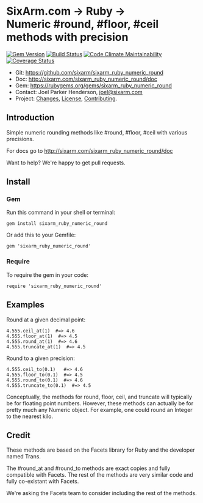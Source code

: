 # SixArm.com → Ruby → <br> Numeric #round, #floor, #ceil methods with precision

<!--header-open-->

[![Gem Version](https://badge.fury.io/rb/sixarm_ruby_numeric_round.svg)](http://badge.fury.io/rb/sixarm_ruby_numeric_round)
[![Build Status](https://travis-ci.org/SixArm/sixarm_ruby_numeric_round.png)](https://travis-ci.org/SixArm/sixarm_ruby_numeric_round)
[![Code Climate Maintainability](https://api.codeclimate.com/v1/badges/1cf9d84964d38caab79a/maintainability)](https://codeclimate.com/github/SixArm/sixarm_ruby_numeric_round/maintainability)
[![Coverage Status](https://coveralls.io/repos/SixArm/sixarm_ruby_numeric_round/badge.svg?branch=master&service=github)](https://coveralls.io/github/SixArm/sixarm_ruby_numeric_round?branch=master)

* Git: <https://github.com/sixarm/sixarm_ruby_numeric_round>
* Doc: <http://sixarm.com/sixarm_ruby_numeric_round/doc>
* Gem: <https://rubygems.org/gems/sixarm_ruby_numeric_round>
* Contact: Joel Parker Henderson, <joel@sixarm.com>
* Project: [Changes](CHANGES.md), [License](LICENSE.md), [Contributing](CONTRIBUTING.md).

<!--header-shut-->


## Introduction

Simple numeric rounding methods like #round, #floor, #ceil with various precisions.

For docs go to <http://sixarm.com/sixarm_ruby_numeric_round/doc>

Want to help? We're happy to get pull requests.


<!--install-opent-->

## Install

### Gem

Run this command in your shell or terminal:

    gem install sixarm_ruby_numeric_round

Or add this to your Gemfile:

    gem 'sixarm_ruby_numeric_round'

### Require

To require the gem in your code:

    require 'sixarm_ruby_numeric_round'

<!--install-shut-->


## Examples

Round at a given decimal point:

    4.555.ceil_at(1)  #=> 4.6
    4.555.floor_at(1)  #=> 4.5
    4.555.round_at(1)  #=> 4.6
    4.555.truncate_at(1)  #=> 4.5

Round to a given precision:

    4.555.ceil_to(0.1)   #=> 4.6
    4.555.floor_to(0.1)  #=> 4.5
    4.555.round_to(0.1)  #=> 4.6
    4.555.truncate_to(0.1)  #=> 4.5

Conceptually, the methods for round, floor, ceil, and truncate will typically be for floating point numbers.
However, these methods can actually be for pretty much any Numeric object.
For example, one could round an Integer to the nearest kilo.


## Credit

These methods are based on the Facets library for Ruby and the developer named Trans. 

The #round_at and #round_to methods are exact copies and fully compatible with Facets. The rest of the methods are very similar code and fully co-existant with Facets. 

We're asking the Facets team to consider including the rest of the methods.
